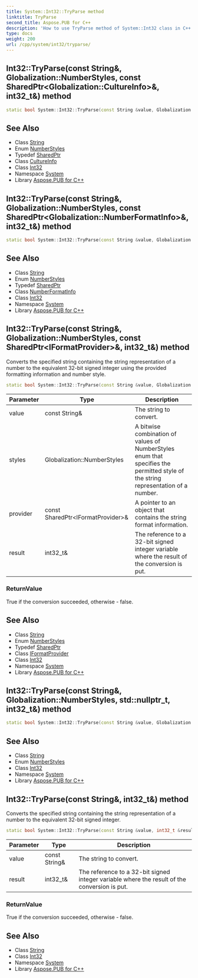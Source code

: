 ```yaml
---
title: System::Int32::TryParse method
linktitle: TryParse
second_title: Aspose.PUB for C++
description: 'How to use TryParse method of System::Int32 class in C++.'
type: docs
weight: 200
url: /cpp/system/int32/tryparse/
---
```

## Int32::TryParse(const String\&, Globalization::NumberStyles, const SharedPtr\<Globalization::CultureInfo\>\&, int32_t\&) method




```cpp
static bool System::Int32::TryParse(const String &value, Globalization::NumberStyles styles, const SharedPtr<Globalization::CultureInfo> &culture, int32_t &result)
```

## See Also

* Class [String](../../string/)
* Enum [NumberStyles](../../../system.globalization/numberstyles/)
* Typedef [SharedPtr](../../sharedptr/)
* Class [CultureInfo](../../../system.globalization/cultureinfo/)
* Class [Int32](../)
* Namespace [System](../../)
* Library [Aspose.PUB for C++](../../../)
## Int32::TryParse(const String\&, Globalization::NumberStyles, const SharedPtr\<Globalization::NumberFormatInfo\>\&, int32_t\&) method




```cpp
static bool System::Int32::TryParse(const String &value, Globalization::NumberStyles styles, const SharedPtr<Globalization::NumberFormatInfo> &nfi, int32_t &result)
```

## See Also

* Class [String](../../string/)
* Enum [NumberStyles](../../../system.globalization/numberstyles/)
* Typedef [SharedPtr](../../sharedptr/)
* Class [NumberFormatInfo](../../../system.globalization/numberformatinfo/)
* Class [Int32](../)
* Namespace [System](../../)
* Library [Aspose.PUB for C++](../../../)
## Int32::TryParse(const String\&, Globalization::NumberStyles, const SharedPtr\<IFormatProvider\>\&, int32_t\&) method


Converts the specified string containing the string representation of a number to the equivalent 32-bit signed integer using the provided formatting information and number style.

```cpp
static bool System::Int32::TryParse(const String &value, Globalization::NumberStyles styles, const SharedPtr<IFormatProvider> &provider, int32_t &result)
```


| Parameter | Type | Description |
| --- | --- | --- |
| value | const String\& | The string to convert. |
| styles | Globalization::NumberStyles | A bitwise combination of values of NumberStyles enum that specifies the permitted style of the string representation of a number. |
| provider | const SharedPtr\<IFormatProvider\>\& | A pointer to an object that contains the string format information. |
| result | int32_t\& | The reference to a 32-bit signed integer variable where the result of the conversion is put. |

### ReturnValue

True if the conversion succeeded, otherwise - false.

## See Also

* Class [String](../../string/)
* Enum [NumberStyles](../../../system.globalization/numberstyles/)
* Typedef [SharedPtr](../../sharedptr/)
* Class [IFormatProvider](../../iformatprovider/)
* Class [Int32](../)
* Namespace [System](../../)
* Library [Aspose.PUB for C++](../../../)
## Int32::TryParse(const String\&, Globalization::NumberStyles, std::nullptr_t, int32_t\&) method




```cpp
static bool System::Int32::TryParse(const String &value, Globalization::NumberStyles styles, std::nullptr_t, int32_t &result)
```

## See Also

* Class [String](../../string/)
* Enum [NumberStyles](../../../system.globalization/numberstyles/)
* Class [Int32](../)
* Namespace [System](../../)
* Library [Aspose.PUB for C++](../../../)
## Int32::TryParse(const String\&, int32_t\&) method


Converts the specified string containing the string representation of a number to the equivalent 32-bit signed integer.

```cpp
static bool System::Int32::TryParse(const String &value, int32_t &result)
```


| Parameter | Type | Description |
| --- | --- | --- |
| value | const String\& | The string to convert. |
| result | int32_t\& | The reference to a 32-bit signed integer variable where the result of the conversion is put. |

### ReturnValue

True if the conversion succeeded, otherwise - false.

## See Also

* Class [String](../../string/)
* Class [Int32](../)
* Namespace [System](../../)
* Library [Aspose.PUB for C++](../../../)
